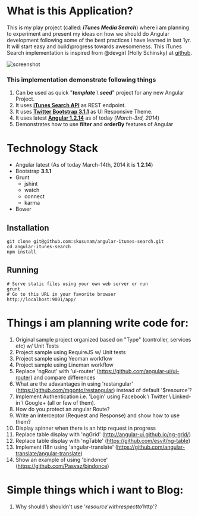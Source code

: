 # What is this Application?

This is my play project (called: **_iTunes Media Search_**) where i am planning to experiment and present my ideas on how we should do Angular development following some of the best practices i have learned in last 1yr. It will start easy and build\progress towards awesomeness. This iTunes Search implementation is inspired from @devgirl (Holly Schinsky) at [github](https://github.com/hollyschinsky/MediaExplorer).

![screenshot](https://raw.github.com/skusunam/angular-itunes-search/gh-pages/itunes-search.png)

### This implementation demonstrate following things

1. Can be used as quick "**_template_** \ **_seed_**" project for any new Angular Project.
2. It uses [**iTunes Search API**](https://www.apple.com/itunes/affiliates/resources/documentation/itunes-store-web-service-search-api.html) as REST endpoint.
3. It uses [**Twitter Bootstrap 3.1.1**](http://getbootstrap.com/) as UI Responsive Theme.
4. It uses latest [**Angular 1.2.14**](http://code.angularjs.org/1.2.14/docs/api) as of today (_March-3rd, 2014_)
5. Demonstrates how to use **filter** and **orderBy** features of Angular

# Technology Stack

* Angular latest (As of today March-14th, 2014 it is **1.2.14**)
* Bootstrap **3.1.1**
* Grunt
  * jshint
  * watch
  * connect
  * karma
* Bower

## Installation

    git clone git@github.com:skusunam/angular-itunes-search.git
    cd angular-itunes-search
    npm install

## Running

    # Serve static files using your own web server or run
    grunt
    # Go to this URL in your favorite browser
    http://localhost:9001/app/
    

# Things i am planning write code for:

1. Original sample project organized based on "Type" (controller, services etc) w/ Unit Tests
2. Project sample using RequireJS w/ Unit tests
3. Project sample using Yeoman workflow
4. Project sample using Lineman workflow
5. Replace 'ngRout' with 'ui-router' (https://github.com/angular-ui/ui-router) and compare differences
6. What are the adavantages in using 'restangular' (https://github.com/mgonto/restangular) instead of default '$resource'?
7. Implement Authentication i.e. 'Login' using Facebook \ Twitter \ Linked-in \ Google+ (all or few of them).
8. How do you protect an angular Route?
9. Write an interceptor (Request and Response) and show how to use them?
10. Display spinner when there is an http request in progress
11. Replace table display with 'ngGrid' (http://angular-ui.github.io/ng-grid/)
12. Replace table display with 'ngTable' (https://github.com/esvit/ng-table)
13. Implement i18n using 'angular-translate' (https://github.com/angular-translate/angular-translate)
14. Show an example of using 'bindonce' (https://github.com/Pasvaz/bindonce)


# Simple things which i want to Blog:

1) Why should \ shouldn't use '$resource' with respect to '$http'?
